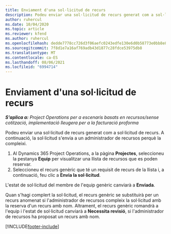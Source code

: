 ```yaml
---
title: Enviament d'una sol·licitud de recurs
description: Podeu enviar una sol·licitud de recurs generat com a sol·licitud de recurs. A continuació, la sol·licitud s'envia a un administrador de recursos perquè la compleixi.
author: ruhercul
ms.date: 10/04/2020
ms.topic: article
ms.reviewer: kfend
ms.author: ruhercul
ms.openlocfilehash: dedde7778cc726d3f06aefc0243edfe130e6d0b58773e0bb8e87cfcb13f1cc79
ms.sourcegitcommit: 7f8d1e7a16af769adb43d1877c28fdce53975db8
ms.translationtype: MT
ms.contentlocale: ca-ES
ms.lasthandoff: 08/06/2021
ms.locfileid: "6994714"
---
```

# <a name="submit-a-resource-request"></a>Enviament d'una sol·licitud de recurs

_**S'aplica a:** Project Operations per a escenaris basats en recursos/sense cotització, implementació lleugera per a la facturació proforma_

Podeu enviar una sol·licitud de recurs generat com a sol·licitud de recurs. A continuació, la sol·licitud s'envia a un administrador de recursos perquè la compleixi.

1. Al Dynamics 365 Project Operations, a la pàgina **Projectes**, seleccioneu la pestanya **Equip** per visualitzar una llista de recursos que es poden reservar. 
2. Seleccioneu el recurs genèric que té un requisit de recurs de la llista i, a continuació, feu clic a **Envia la sol·licitud**.

L'estat de sol·licitud del membre de l'equip genèric canviarà a **Enviada**.

Quan s'hagi complert la sol·licitud, el recurs genèric se substituirà per un recurs anomenat si l'administrador de recursos compleix la sol·licitud amb la reserva d'un recurs amb nom. Altrament, el recurs genèric romandrà a l'equip i l'estat de sol·licitud canviarà a **Necessita revisió**, si l'administrador de recursos ha proposat un recurs amb nom.


[!INCLUDE[footer-include](../includes/footer-banner.md)]